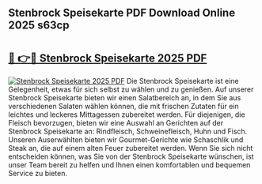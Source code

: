 ## Stenbrock Speisekarte PDF Download Online 2025 s63cp

# <h2><a href="http://gc8u5uu.nevu.top/?p=Stenbrock+Speisekarte">🔗 👉🔴 Stenbrock Speisekarte 2025 PDF</a></h2>

[![Stenbrock Speisekarte 2025 PDF](https://i.imgur.com/dBaPXMq.png)](http://gc8u5uu.nevu.top/?p=Stenbrock+Speisekarte)
Die Stenbrock Speisekarte ist eine Gelegenheit, etwas für sich selbst zu wählen und zu genießen. Auf unserer Stenbrock Speisekarte bieten wir einen Salatbereich an, in dem Sie aus verschiedenen Salaten wählen können, die mit frischen Zutaten für ein leichtes und leckeres Mittagessen zubereitet werden. Für diejenigen, die Fleisch bevorzugen, bieten wir eine Auswahl an Gerichten auf der Stenbrock Speisekarte an: Rindfleisch, Schweinefleisch, Huhn und Fisch. Unseren Auserwählten bieten wir Gourmet-Gerichte wie Schaschlik und Steak an, die auf einem alten Feuer zubereitet werden. Wenn Sie sich nicht entscheiden können, was Sie von der Stenbrock Speisekarte wünschen, ist unser Team bereit zu helfen und Ihnen einen komfortablen und bequemen Service zu bieten.
